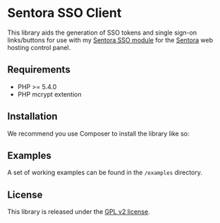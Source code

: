 # Sentora SSO Client

This library aids the generation of SSO tokens and single sign-on links/buttons for use with my [Sentora SSO module](https://github.com/bobsta63/sentora-sso-module) for the [Sentora](http://sentora.org) web hosting control panel.

Requirements
------------

* PHP >= 5.4.0
* PHP mcrypt extention

Installation
------------

We recommend you use Composer to install the library like so:

Examples
--------

A set of working examples can be found in the ``/examples`` directory.

License
-------

This library is released under the [GPL v2 license](LICENSE).
